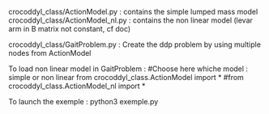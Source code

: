crocoddyl_class/ActionModel.py : contains the simple lumped mass model
crocoddyl_class/ActionModel_nl.py : contains the non linear model
(levar arm in B matrix not constant, cf doc)

crocoddyl_class/GaitProblem.py : Create the ddp problem by using multiple nodes from 
ActionModel

To load non linear model in GaitProblem :
#Choose here whiche model : simple or non linear
from crocoddyl_class.ActionModel import *
#from crocoddyl_class.ActionModel_nl import * 

To launch the exemple : python3 exemple.py 
